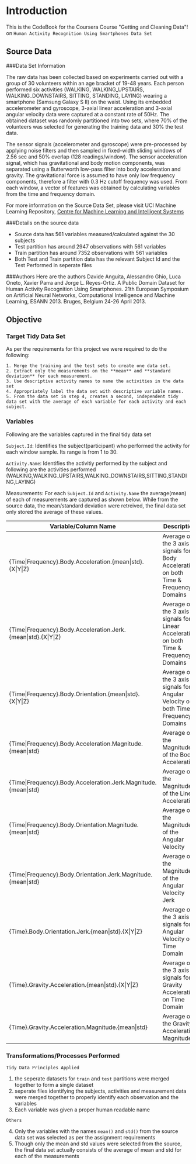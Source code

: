 ﻿# Introduction

This is the CodeBook for the Coursera Course "Getting and Cleaning Data"! on `Human Activity Recognition Using Smartphones Data Set` 

## Source Data

###Data Set Information

The raw data has been collected based on experiments carried out with a group of 30 volunteers within an age bracket of 19-48 years. Each person performed six activities (WALKING, WALKING_UPSTAIRS, WALKING_DOWNSTAIRS, SITTING, STANDING, LAYING) wearing a smartphone (Samsung Galaxy S II) on the waist. Using its embedded accelerometer and gyroscope, 3-axial linear acceleration and 3-axial angular velocity data were captured at a constant rate of 50Hz. The obtained dataset was randomly partitioned into two sets, where 70% of the volunteers was selected for generating the training data and 30% the test data. 

The sensor signals (accelerometer and gyroscope) were pre-processed by applying noise filters and then sampled in fixed-width sliding windows of 2.56 sec and 50% overlap (128 readings/window). The sensor acceleration signal, which has gravitational and body motion components, was separated using a Butterworth low-pass filter into body acceleration and gravity. The gravitational force is assumed to have only low frequency components, therefore a filter with 0.3 Hz cutoff frequency was used. From each window, a vector of features was obtained by calculating variables from the time and frequency domain.

For more information on the Source Data Set, please visit UCI Machine Learning Repository, [Centre for Machine Learning and Intelligent Systems](http://archive.ics.uci.edu/ml/datasets/Human+Activity+Recognition+Using+Smartphones#)

###Details on the source data
- Source data has 561 variables measured/calculated against the 30 subjects
- Test partition has around 2947 observations with 561 variables
- Train partition has around 7352 observations with 561 variables
- Both Test and Train partition data has the relevant Subject Id and the Test Performed in seperate files

###Authors
Here are the authors
Davide Anguita, Alessandro Ghio, Luca Oneto, Xavier Parra and Jorge L. Reyes-Ortiz. A Public Domain Dataset for Human Activity Recognition Using Smartphones. 21th European Symposium on Artificial Neural Networks, Computational Intelligence and Machine Learning, ESANN 2013. Bruges, Belgium 24-26 April 2013.

## Objective

### Target Tidy Data Set

As per the requirements for this project we were required to do the following:
```
1. Merge the training and the test sets to create one data set.
2. Extract only the measurements on the **mean** and **standard deviation** for each measurement. 
3. Use descriptive activity names to name the activities in the data set
4. Appropriately label the data set with descriptive variable names. 
5. From the data set in step 4, creates a second, independent tidy data set with the average of each variable for each activity and each subject.
```

### Variables

Following are the variables captured in the final tidy data set

`Subject.Id`: Identifies the subject(participant) who performed the activity for each window sample. Its range is from 1 to 30. 

`Activity.Name`: Identifies the activitiy performed by the subject and following are the activities performed (WALKING,WALKING_UPSTAIRS,WALKING_DOWNSTAIRS,SITTING,STANDING,LAYING) 

Measurements: For each `Subject.Id` and `Activity.Name` the average(mean) of each of measurements are captured as shown below. While from the source data, the mean/standard deviation were retreived, the final data set only stored the average of these values.

| Variable/Column Name | Description |
|----------------------|-------------|
|{Time\|Frequency}.Body.Acceleration.{mean\|std}.{X\|Y\|Z} | Average of the 3 axis signals for Body Acceleration on both Time & Frequency Domains |
|{Time\|Frequency}.Body.Acceleration.Jerk.{mean\|std}.{X\|Y\|Z} | Average of the 3 axis signals for Linear Acceleration on both Time & Frequency Domains
|{Time\|Frequency}.Body.Orientation.{mean\|std}.{X\|Y\|Z} | Average of the 3 axis signals for Angular Velocity on both Time & Frequency Domains
|{Time\|Frequency}.Body.Acceleration.Magnitude.{mean\|std} | Average of the Magnitude of the Body Acceleration
|{Time\|Frequency}.Body.Acceleration.Jerk.Magnitude.{mean\|std} | Average of the Magnitude of the Linear Acceleration 
|{Time\|Frequency}.Body.Orientation.Magnitude.{mean\|std} | Average of the Magnitude of the Angular Velocity 
|{Time\|Frequency}.Body.Orientation.Jerk.Magnitude.{mean\|std} | Average of the Magnitude of the Angular Velocity Jerk
|{Time}.Body.Orientation.Jerk.{mean\|std}.{X\|Y\|Z} | Average of the 3 axis signals for Angular Velocity on Time Domain
|{Time}.Gravity.Acceleration.{mean\|std}.{X\|Y\|Z} | Average of the 3 axis signals for Gravity Acceleration on Time Domain 
|{Time}.Gravity.Acceleration.Magnitude.{mean\|std} | Average of the Gravity Acceleration Magnitude

### Transformations/Processes Performed

```
Tidy Data Principles Applied
```

1. the seperate datasets for `train` and `test` partitions were merged together to form a single dataset
2. seperate files identifying the subjects, activities and measurement data were merged together to properly identify each observation and the variables
3. Each variable was given a proper human readable name


```
Others
```

4. Only the variables with the names `mean()` and `std()` from the source data set was selected as per the assignment requirements
5. Though only the mean and std values were selected from the source, the final data set actually consists of the average of mean and std for each of the measurements
